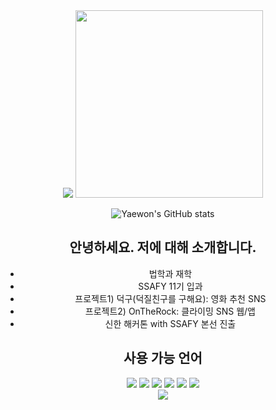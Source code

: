 <div align="center">
  <img src="https://capsule-render.vercel.app/api?type=waving&color=f182a2&width=100%&height=200&section=header" />

  <img src="https://github.com/user-attachments/assets/cf4ac3f7-9778-4a29-ad7d-b8ac77aef8c0" width="300" />

  ![Yaewon's GitHub stats](https://github-readme-stats.vercel.app/api?username=wony0321&show_icons=true&theme=radical)

  ## 안녕하세요. 저에 대해 소개합니다.
  - 법학과 재학
  - SSAFY 11기 입과
  - 프로젝트1) 덕구(덕질친구를 구해요): 영화 추천 SNS
  - 프로젝트2) OnTheRock: 클라이밍 SNS 웹/앱
  - 신한 해커톤 with SSAFY 본선 진출

  ## 사용 가능 언어
  <div>
    <img src="https://img.shields.io/badge/Python-3776AB?style=for-the-badge&logo=python&logoColor=white" />
    <img src="https://img.shields.io/badge/JavaScript-F7DF1E?style=for-the-badge&logo=javascript&logoColor=black" />
    <img src="https://img.shields.io/badge/Django-092E20?style=for-the-badge&logo=django&logoColor=white" />
    <img src="https://img.shields.io/badge/React-61DAFB?style=for-the-badge&logo=react&logoColor=black" />
    <img src="https://img.shields.io/badge/HTML5-E34F26?style=for-the-badge&logo=html5&logoColor=white" />
    <img src="https://img.shields.io/badge/CSS3-1572B6?style=for-the-badge&logo=css3&logoColor=white" />
  </div>

  <img src="https://capsule-render.vercel.app/api?type=waving&color=f182a2&width=100%&height=200&section=footer" />
</div>
